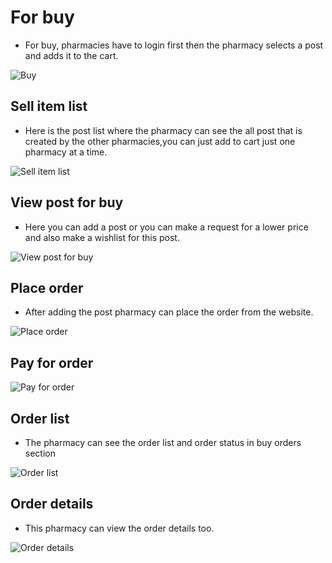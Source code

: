 # For buy
- For buy, pharmacies have to login first then the pharmacy selects a post and adds it to the cart.

![Buy](/screenshots/login.png)

## Sell item list
- Here is the post list where the pharmacy can see the all post that is created by the other pharmacies,you can just add to cart just one pharmacy at a time.

![Sell item list](/screenshots/sellitemlist.png)

## View post for buy
- Here you can add a post or you can make a request for a lower price and also make a wishlist for this post.

![View post for buy](/screenshots/viewsellpost.png)

## Place order
- After adding the post pharmacy can place the order from the website.

![Place order](/screenshots/addtocart.png)

## Pay for order
![Pay for order](/screenshots/payfororder.png)

## Order list
- The pharmacy can see the order list and order status in buy orders section

![Order list](/screenshots/order-list.png)

## Order details
- This pharmacy can view the order details too.

![Order details](/screenshots/orderdetails.png)


